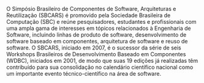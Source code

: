 O Simpósio Brasileiro de Componentes de Software, Arquiteturas e Reutilização (SBCARS) é promovido pela Sociedade Brasileira de Computação (SBC) e reúne pesquisadores, estudantes e profissionais com uma ampla gama de interesses em tópicos relacionados à Engenharia de Software, incluindo linhas de produto de software, desenvolvimento de software baseado em componentes, arquitetura de software e reuso de software. O SBCARS, iniciado em 2007, é o sucessor da série de seis Workshops Brasileiros de Desenvolvimento Baseado em Componentes (WDBC), iniciados em 2001, de modo que suas 19 edições já realizadas têm contribuído para sua consolidação no calendário científico nacional como um importante evento técnico-científico na área de software.
